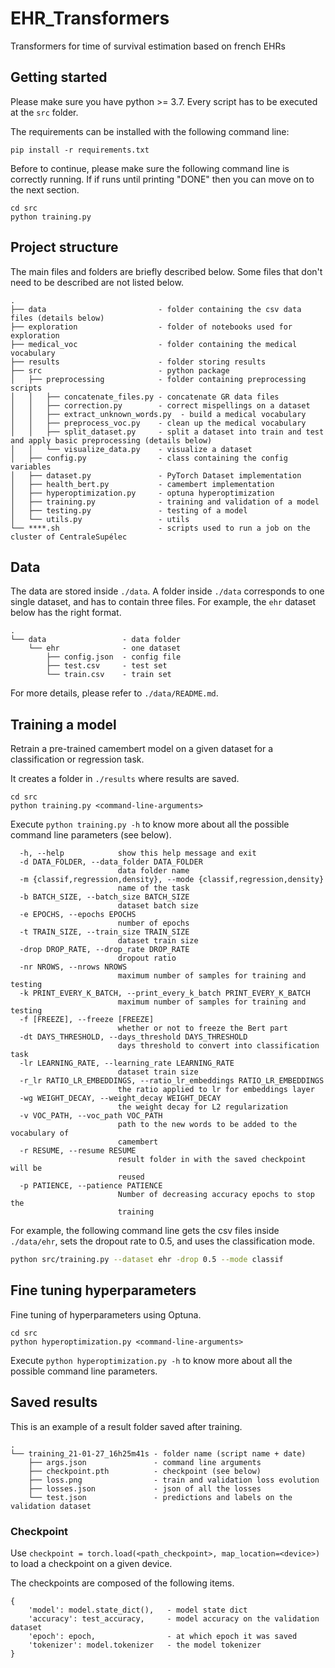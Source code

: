 # EHR_Transformers

Transformers for time of survival estimation based on french EHRs

## Getting started

Please make sure you have python >= 3.7. Every script has to be executed at the `src` folder.

The requirements can be installed with the following command line:

```
pip install -r requirements.txt
```

Before to continue, please make sure the following command line is correctly running. If if runs until printing "DONE" then you can move on to the next section.

```
cd src
python training.py
```

## Project structure

The main files and folders are briefly described below. Some files that don't need to be described are not listed below.

```
.
├── data                         - folder containing the csv data files (details below)
├── exploration                  - folder of notebooks used for exploration
├── medical_voc                  - folder containing the medical vocabulary
├── results                      - folder storing results
├── src                          - python package
│   ├── preprocessing            - folder containing preprocessing scripts
│   │   ├── concatenate_files.py - concatenate GR data files
│   │   ├── correction.py        - correct mispellings on a dataset
│   │   ├── extract_unknown_words.py  - build a medical vocabulary
│   │   ├── preprocess_voc.py    - clean up the medical vocabulary
│   │   ├── split_dataset.py     - split a dataset into train and test and apply basic preprocessing (details below)
│   │   └── visualize_data.py    - visualize a dataset
│   ├── config.py                - class containing the config variables
│   ├── dataset.py               - PyTorch Dataset implementation
│   ├── health_bert.py           - camembert implementation
│   ├── hyperoptimization.py     - optuna hyperoptimization
│   ├── training.py              - training and validation of a model
│   ├── testing.py               - testing of a model
│   └── utils.py                 - utils
└── ****.sh                      - scripts used to run a job on the cluster of CentraleSupélec
```

## Data

The data are stored inside `./data`. A folder inside `./data` corresponds to one single dataset, and has to contain three files. For example, the `ehr` dataset below has the right format.

```
.
└── data                 - data folder
    └── ehr              - one dataset
        ├── config.json  - config file
        ├── test.csv     - test set
        └── train.csv    - train set
```

For more details, please refer to `./data/README.md`. 

## Training a model

Retrain a pre-trained camembert model on a given dataset for a classification or regression task.

It creates a folder in `./results` where results are saved.

```
cd src
python training.py <command-line-arguments>
```

Execute `python training.py -h` to know more about all the possible command line parameters (see below).

```
  -h, --help            show this help message and exit
  -d DATA_FOLDER, --data_folder DATA_FOLDER
                        data folder name
  -m {classif,regression,density}, --mode {classif,regression,density}
                        name of the task
  -b BATCH_SIZE, --batch_size BATCH_SIZE
                        dataset batch size
  -e EPOCHS, --epochs EPOCHS
                        number of epochs
  -t TRAIN_SIZE, --train_size TRAIN_SIZE
                        dataset train size
  -drop DROP_RATE, --drop_rate DROP_RATE
                        dropout ratio
  -nr NROWS, --nrows NROWS
                        maximum number of samples for training and testing
  -k PRINT_EVERY_K_BATCH, --print_every_k_batch PRINT_EVERY_K_BATCH
                        maximum number of samples for training and testing
  -f [FREEZE], --freeze [FREEZE]
                        whether or not to freeze the Bert part
  -dt DAYS_THRESHOLD, --days_threshold DAYS_THRESHOLD
                        days threshold to convert into classification task
  -lr LEARNING_RATE, --learning_rate LEARNING_RATE
                        dataset train size
  -r_lr RATIO_LR_EMBEDDINGS, --ratio_lr_embeddings RATIO_LR_EMBEDDINGS
                        the ratio applied to lr for embeddings layer
  -wg WEIGHT_DECAY, --weight_decay WEIGHT_DECAY
                        the weight decay for L2 regularization
  -v VOC_PATH, --voc_path VOC_PATH
                        path to the new words to be added to the vocabulary of
                        camembert
  -r RESUME, --resume RESUME
                        result folder in with the saved checkpoint will be
                        reused
  -p PATIENCE, --patience PATIENCE
                        Number of decreasing accuracy epochs to stop the
                        training
```

For example, the following command line gets the csv files inside `./data/ehr`, sets the dropout rate to 0.5, and uses the classification mode.

```bash
python src/training.py --dataset ehr -drop 0.5 --mode classif
```

## Fine tuning hyperparameters

Fine tuning of hyperparameters using Optuna.

```
cd src
python hyperoptimization.py <command-line-arguments>
```

Execute `python hyperoptimization.py -h` to know more about all the possible command line parameters.

## Saved results

This is an example of a result folder saved after training.

```
.
└── training_21-01-27_16h25m41s - folder name (script name + date)
    ├── args.json               - command line arguments
    ├── checkpoint.pth          - checkpoint (see below)
    ├── loss.png                - train and validation loss evolution
    ├── losses.json             - json of all the losses
    └── test.json               - predictions and labels on the validation dataset
```

### Checkpoint

Use `checkpoint = torch.load(<path_checkpoint>, map_location=<device>)` to load a checkpoint on a given device.

The checkpoints are composed of the following items.
```
{
    'model': model.state_dict(),   - model state dict
    'accuracy': test_accuracy,     - model accuracy on the validation dataset
    'epoch': epoch,                - at which epoch it was saved
    'tokenizer': model.tokenizer   - the model tokenizer
}
```